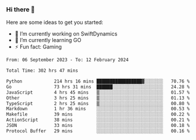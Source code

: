### Hi there 👋

Here are some ideas to get you started:

- 🔭 I’m currently working on SwiftDynamics
- 🌱 I’m currently learning GO
-  ⚡ Fun fact: Gaming
  
  <!--
- 👯 I’m looking to collaborate on ...
- 🤔 I’m looking for help with ...
- 💬 Ask me about ...
- 📫 How to reach me: ...
- 😄 Pronouns: ...
-->

<!--START_SECTION:waka-->

```txt
From: 06 September 2023 - To: 12 February 2024

Total Time: 302 hrs 47 mins

Python            214 hrs 16 mins █████████████████▓░░░░░░░   70.76 %
Go                73 hrs 31 mins  ██████░░░░░░░░░░░░░░░░░░░   24.28 %
JavaScript        4 hrs 45 mins   ▒░░░░░░░░░░░░░░░░░░░░░░░░   01.57 %
Other             3 hrs 25 mins   ▒░░░░░░░░░░░░░░░░░░░░░░░░   01.13 %
TypeScript        2 hrs 25 mins   ▒░░░░░░░░░░░░░░░░░░░░░░░░   00.80 %
Markdown          1 hr 36 mins    ░░░░░░░░░░░░░░░░░░░░░░░░░   00.53 %
Makefile          39 mins         ░░░░░░░░░░░░░░░░░░░░░░░░░   00.22 %
ActionScript      38 mins         ░░░░░░░░░░░░░░░░░░░░░░░░░   00.21 %
JSON              33 mins         ░░░░░░░░░░░░░░░░░░░░░░░░░   00.18 %
Protocol Buffer   29 mins         ░░░░░░░░░░░░░░░░░░░░░░░░░   00.16 %
```

<!--END_SECTION:waka-->
